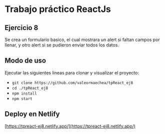 # Trabajo práctico ReactJs

## Ejercicio 8

Se crea un formulario basico, el cual mostrara un alert si faltan campos por llenar, y otro alert si se pudieron enviar todos los datos. 

## Modo de uso

Ejecutar las siguientes lineas para clonar y visualizar el proyecto:
- `git clone https://github.com/valeormaechea/tpReact_ej8`
- `cd ./tpReact_ej8`
- `npm install`
- `npm start`

## Deploy en Netlify

[https://tpreact-ej8.netlify.app/](https://tpreact-ej8.netlify.app/)
